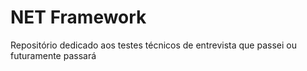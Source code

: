 # NET Framework
Repositório dedicado aos testes técnicos de entrevista que passei ou futuramente passará
